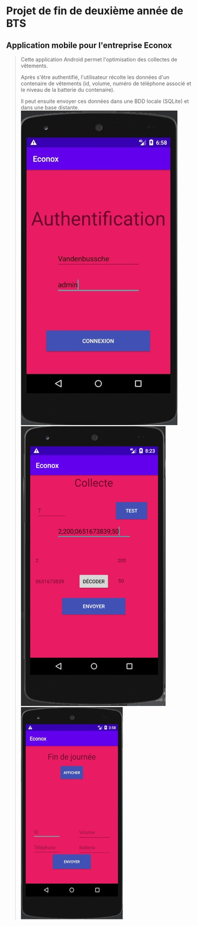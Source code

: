 # Projet de fin de deuxième année de BTS 
## Application mobile pour l'entreprise Econox
>Cette application Android permet l'optimisation des collectes de vêtements.
>
>Après s'être authentifié, l'utilisateur récolte les données d'un contenaire de vêtements (id, volume, numéro de téléphone associé et le niveau de la batterie du contenaire).
>
>Il peut ensuite envoyer ces données dans une BDD locale (SQLite) et dans une base distante.
![Main](API-PHP/codesBons.jpg)  
![Collecte](API-PHP/collecte.jpg)	
![Fin_de_journee](API-PHP/fin_de_journee.jpg)	
